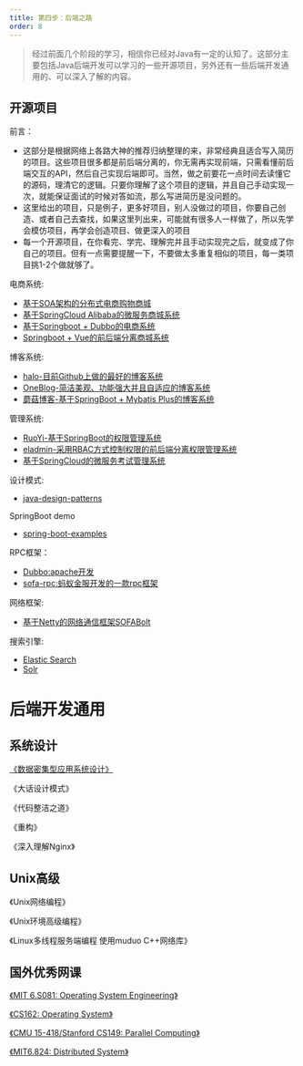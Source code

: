 ```yaml
---
title: 第四步：后端之路
order: 8
---
```


> 经过前面几个阶段的学习，相信你已经对Java有一定的认知了。这部分主要包括Java后端开发可以学习的一些开源项目，另外还有一些后端开发通用的、可以深入了解的内容。

## 开源项目

前言：

- 这部分是根据网络上各路大神的推荐归纳整理的来，非常经典且适合写入简历的项目。这些项目很多都是前后端分离的，你无需再实现前端，只需看懂前后端交互的API，然后自己实现后端即可。当然，做之前要花一点时间去读懂它的源码，理清它的逻辑。只要你理解了这个项目的逻辑，并且自己手动实现一次，就能保证面试的时候对答如流，那么写进简历是没问题的。
- 这里给出的项目，只是例子，更多好项目，别人没做过的项目，你要自己创造、或者自己去查找，如果这里列出来，可能就有很多人一样做了，所以先学会模仿项目，再学会创造项目、做更深入的项目
- 每一个开源项目，在你看完、学完、理解完并且手动实现完之后，就变成了你自己的项目。但有一点需要提醒一下，不要做太多重复相似的项目，每一类项目挑1-2个做就够了。

电商系统:
- [基于SOA架构的分布式电商购物商城](https://github.com/Exrick/xmall)
- [基于SpringCloud Alibaba的微服务商城系统](https://github.com/macrozheng/mall-swarm)
- [基于Springboot + Dubbo的电商系统](https://github.com/YunaiV/yudao-cloud)
- [Springboot + Vue的前后端分离商城系统](https://github.com/newbee-ltd/newbee-mall)

博客系统:
- [halo-目前Github上做的最好的博客系统](https://github.com/halo-dev/halo)
- [OneBlog-简洁美观、功能强大并且自适应的博客系统](https://gitee.com/yadong.zhang/DBlog)
- [蘑菇博客-基于SpringBoot + Mybatis Plus的博客系统](https://gitee.com/moxi159753/mogu_blog_v2)

管理系统:
- [RuoYi-基于SpringBoot的权限管理系统](https://gitee.com/y_project/RuoYi)
- [eladmin-采用RBAC方式控制权限的前后端分离权限管理系统](https://github.com/elunez/eladmin)
- [基于SpringCloud的微服务考试管理系统](https://github.com/Jackson0714/PassJava-Platform)

设计模式:
- [java-design-patterns](https://github.com/iluwatar/java-design-patterns)

SpringBoot demo
- [spring-boot-examples](https://github.com/ityouknow/spring-boot-examples)

RPC框架：
- [Dubbo:apache开发](https://github.com/apache/dubbo?spm=a2c6h.12873639.article-detail.9.2e284a3bkYIfC4)
- [sofa-rpc:蚂蚁金服开发的一款rpc框架](https://github.com/sofastack/sofa-rpc?spm=a2c6h.12873639.article-detail.25.2e284a3bQwO9xj)

网络框架:
- [基于Netty的网络通信框架SOFABolt](https://github.com/sofastack/sofa-bolt?spm=a2c6h.12873639.article-detail.26.2e284a3bHEXemC)

搜索引擎:
- [Elastic Search](https://github.com/elastic/elasticsearch)
- [Solr](https://github.com/apache/lucene-solr)

# 后端开发通用

## 系统设计

[《数据密集型应用系统设计》](https://github.com/Vonng/ddia)

《大话设计模式》

《代码整洁之道》

《重构》

《深入理解Nginx》

## Unix高级

《Unix网络编程》

《Unix环境高级编程》

《Linux多线程服务端编程 使用muduo C++网络库》

## 国外优秀网课

[《MIT 6.S081: Operating System Engineering》](https://csdiy.wiki/%E6%93%8D%E4%BD%9C%E7%B3%BB%E7%BB%9F/MIT6.S081/)

[《CS162: Operating System》](https://csdiy.wiki/%E6%93%8D%E4%BD%9C%E7%B3%BB%E7%BB%9F/CS162/)

[《CMU 15-418/Stanford CS149: Parallel Computing》](https://csdiy.wiki/%E5%B9%B6%E8%A1%8C%E4%B8%8E%E5%88%86%E5%B8%83%E5%BC%8F%E7%B3%BB%E7%BB%9F/CS149/)

[《MIT6.824: Distributed System》](https://csdiy.wiki/%E5%B9%B6%E8%A1%8C%E4%B8%8E%E5%88%86%E5%B8%83%E5%BC%8F%E7%B3%BB%E7%BB%9F/MIT6.824/)

